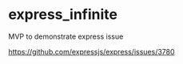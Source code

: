 # express_infinite
MVP to demonstrate express issue

https://github.com/expressjs/express/issues/3780
